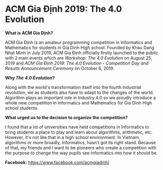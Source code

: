 # ACM Gia Định 2019: The 4.0 Evolution

**What is ACM Gia Định?**

ACM Gia Định is an amateur programming competition in Informatics and Mathematics for students in Gia Dinh High school. Founded by Khau Dang Nhat Minh in July 2019, ACM Gia Định officially firstly launched to the public with 2 main events which are *Workshop: The 4.0 Evolution* on August 25, 2019 and *ACM Gia Định 2019: The 4.0 Evolution - Competition Day and Results Announcement Ceremony* on October 6, 2019.

**Why *The 4.0 Evolution*?**

Along with the world's transformation itself into the fourth industrial revolution, we as students also have to adapt to the changes of the world. Algorithm plays an important role in Industry 4.0 so we proudly introduce a whole new competition in Informatics and Mathematics for Gia Dinh High school students.

**What urged us to the decision to organize the competition?**

I found that a lot of universities have held competitions in Informatics to bring students a place to play and learn about algorithms, arithmetic, etc. However, it's not like that in a high school environment. In Vietnam, algorithms or more broadly, Informatics, hasn't got its right stand. Because of that, my friends and I want to be pioneers who create a competition with the purpose to change the way pupils see Informatics into how it should be.

**Facebook:** https://www.facebook.com/acmgiadinh/
